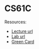 # CS61C

Resources:
* [Lecture url](https://inst.eecs.berkeley.edu/~cs61c/fa20/#by-week)
* [Lab url](https://github.com/61c-teach/fa20-lab-starter/tree/master)
* [Green Card]()